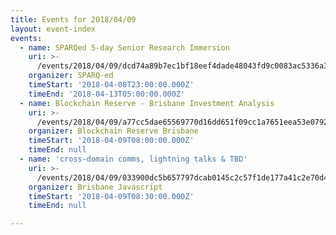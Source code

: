 ```yaml
---
title: Events for 2018/04/09
layout: event-index
events:
  - name: SPARQed 5-day Senior Research Immersion
    uri: >-
      /events/2018/04/09/dcd74a89b7ec1bf18eef4dade48043fd9c0083ac5336a3bba194d2ff7831228c
    organizer: SPARQ-ed
    timeStart: '2018-04-08T23:00:00.000Z'
    timeEnd: '2018-04-13T05:00:00.000Z'
  - name: Blockchain Reserve - Brisbane Investment Analysis
    uri: >-
      /events/2018/04/09/a77cc5dae65569770d16dd651f09cc1a7651eea53e079233902d37ea9356052a
    organizer: Blockchain Reserve Brisbane
    timeStart: '2018-04-09T08:00:00.000Z'
    timeEnd: null
  - name: 'cross-domain comms, lightning talks & TBD'
    uri: >-
      /events/2018/04/09/033900dc5b657797dcab0145c2c57f1de177a41c2e70d401ec5b457294a64f97
    organizer: Brisbane Javascript
    timeStart: '2018-04-09T08:30:00.000Z'
    timeEnd: null

---
```

